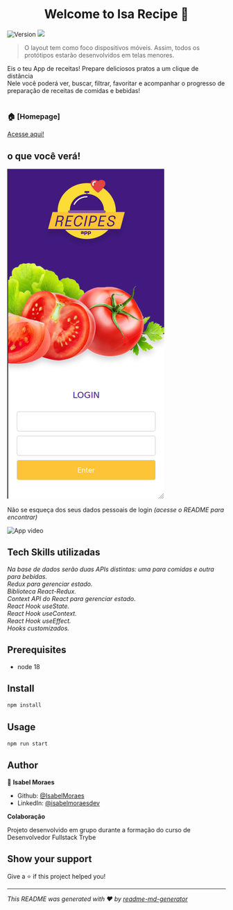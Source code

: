<h1 align="center">Welcome to Isa Recipe 👋</h1>
<p>
  <img alt="Version" src="https://img.shields.io/badge/version-1.0.0-blue.svg?cacheSeconds=2592000" />
  <img src="https://img.shields.io/badge/node-18-blue.svg" />
</p>

>O layout tem como foco dispositivos móveis. Assim, todos os protótipos estarão desenvolvidos em telas menores.<br>

Eis o teu App de receitas! Prepare deliciosos pratos a um clique de distância<br>
Nele você poderá ver, buscar, filtrar, favoritar e acompanhar o progresso de preparação de receitas de comidas e bebidas!<br>
<br>

### 🏠 [Homepage]

<a href="isarecipe.surge.sh"> Acesse aqui!</a>

## o que você verá!

![Login page](./src/images/loginapp.png)

Não se esqueça dos seus dados pessoais de login _(acesse o README para encontrar)_
<!-- email: user@user.com    pass: password123 -->


![App video](./src/images/recipeapp.gif)

## Tech Skills utilizadas
 _Na base de dados serão duas APIs distintas: uma para comidas e outra para bebidas._<br>
 _Redux para gerenciar estado._<br>
 _Biblioteca React-Redux._<br>
 _Context API do React para gerenciar estado._<br>
 _React Hook useState._<br>
 _React Hook useContext._<br>
 _React Hook useEffect._<br>
 _Hooks customizados._<br>

## Prerequisites

- node 18

## Install

```sh
npm install
```

## Usage

```sh
npm run start
```

## Author

👤 **Isabel Moraes**

* Github: [@IsabelMoraes](https://github.com/IsabelMoraes)
* LinkedIn: [@isabelmoraesdev](https://linkedin.com/in/isabelmoraesdev)

**Colaboração**

Projeto desenvolvido em grupo durante a formação do curso de Desenvolvedor Fullstack Trybe

## Show your support

Give a ⭐️ if this project helped you!

***
_This README was generated with ❤️ by [readme-md-generator](https://github.com/kefranabg/readme-md-generator)_